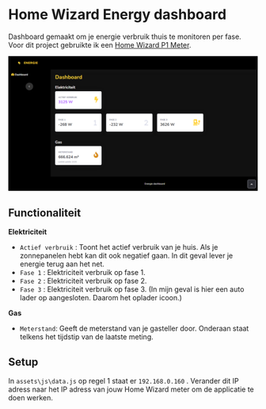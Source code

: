 # Home Wizard Energy dashboard

Dashboard gemaakt om je energie verbruik thuis te monitoren per fase.
Voor dit project gebruikte ik een [Home Wizard P1 Meter](https://www.homewizard.com/p1-meter/).

![1673008125936](image/readme/1673008125936.png)

## Functionaliteit

**Elektriciteit**

* `Actief verbruik` : Toont het actief verbruik van je huis. Als je zonnepanelen hebt kan dit ook negatief gaan. In dit geval lever je energie terug aan het net.
* `Fase 1` : Elektriciteit verbruik op fase 1.
* `Fase 2` : Elektriciteit verbruik op fase 2.
* `Fase 3` : Elektriciteit verbruik op fase 3. (In mijn geval is hier een auto lader op aangesloten. Daarom het oplader icoon.)

**Gas**

* `Meterstand`: Geeft de meterstand van je gasteller door. Onderaan staat telkens het tijdstip van de laatste meting.

## Setup

In `assets\js\data.js` op regel 1 staat er `192.168.0.160` . Verander dit IP adress naar het IP adress van jouw Home Wizard meter om de applicatie te doen werken.
